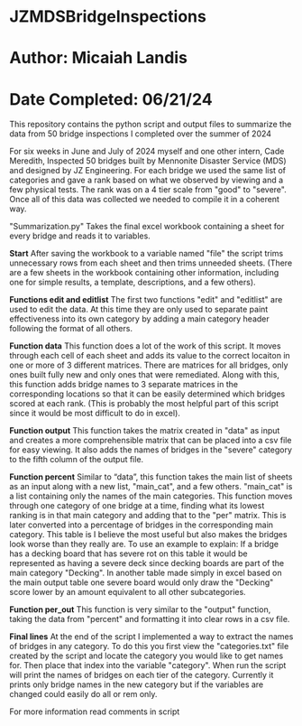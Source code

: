 # JZMDSBridgeInspections
# Author: Micaiah Landis
# Date Completed: 06/21/24

This repository contains the python script and output files to summarize the data from 50 bridge inspections I completed over the summer of 2024

For six weeks in June and July of 2024 myself and one other intern, Cade Meredith, Inspected 50 bridges built by Mennonite Disaster Service (MDS) and designed by JZ Engineering. For each bridge we used the same list of categories and gave a rank based on what we observed by viewing and a few physical tests. The rank was on a 4 tier scale from "good" to "severe". Once all of this data was collected we needed to compile it in a coherent way.

"Summarization.py" Takes the final excel workbook containing a sheet for every bridge and reads it to variables.

**Start**
After saving the workbook to a variable named "file" the script trims unnecessary rows from each sheet and then trims unneeded sheets. (There are a few sheets in the workbook containing other information, including one for simple results, a template, descriptions, and a few others).

**Functions edit and editlist**
The first two functions "edit" and "editlist" are used to edit the data. At this time they are only used to separate paint effectiveness into its own category by adding a main category header following the format of all others.

**Function data**
This function does a lot of the work of this script. It moves through each cell of each sheet and adds its value to the correct locaiton in one or more of 3 different matrices. There are matrices for all bridges, only ones built fully new and only ones that were remediated. Along with this, this function adds bridge names to 3 separate matrices in the corresponding locations so that it can be easily determined which bridges scored at each rank. (This is probably the most helpful part of this script since it would be most difficult to do in excel).

**Function output**
This function takes the matrix created in "data" as input and creates a more comprehensible matrix that can be placed into a csv file for easy viewing. It also adds the names of bridges in the "severe" category to the fifth column of the output file.

**Function percent**
Similar to “data”, this function takes the main list of sheets as an input along with a new list, "main_cat", and a few others. "main_cat" is a list containing only the names of the main categories. This function moves through one category of one bridge at a time, finding what its lowest ranking is in that main category and adding that to the "per" matrix. This is later converted into a percentage of bridges in the corresponding main category. This table is I believe the most useful but also makes the bridges look worse than they really are. To use an example to explain: If a bridge has a decking board that has severe rot on this table it would be represented as having a severe deck since decking boards are part of the main category "Decking". In another table made simply in excel based on the main output table one severe board would only draw the "Decking" score lower by an amount equivalent to all other subcategories.

**Function per_out**
This function is very similar to the "output" function, taking the data from "percent" and formatting it into clear rows in a csv file.

**Final lines**
At the end of the script I implemented a way to extract the names of bridges in any category. To do this you first view the "categories.txt" file created by the script and locate the category you would like to get names for. Then place that index into the variable "category". When run the script will print the names of bridges on each tier of the category. Currently it prints only bridge names in the new category but if the variables are changed could easily do all or rem only.

For more information read comments in script
